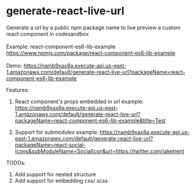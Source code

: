 # generate-react-live-url
Generate a url by a public npm package name to live preview a custom react component in codesandbox
<br/>
<br/>
Example: react-component-es6-lib-example
https://www.npmjs.com/package/react-component-es6-lib-example
<br/>
<br/>
Demo:
https://namb9xax8a.execute-api.us-east-1.amazonaws.com/default/generate-react-live-url?packageName=react-component-es6-lib-example

Features:
1. React component's props embedded in url
example:  https://namb9xax8a.execute-api.us-east-1.amazonaws.com/default/generate-react-live-url?packageName=react-component-es6-lib-example&title=Test

2. Support for submodules
example:  https://namb9xax8a.execute-api.us-east-1.amazonaws.com/default/generate-react-live-url?packageName=react-social-icons&subModuleName=SocialIcon&url=https://twitter.com/jaketrent

TODOs:
1. Add support for nested structure
2. Add support for embedding css/ scss

